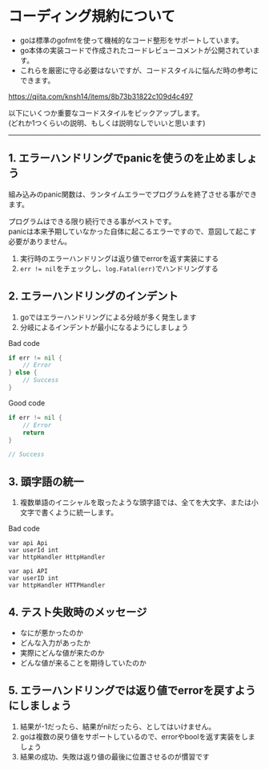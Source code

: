 # コーディング規約について

* goは標準のgofmtを使って機械的なコード整形をサポートしています。
* go本体の実装コードで作成されたコードレビューコメントが公開されています。
* これらを厳密に守る必要はないですが、コードスタイルに悩んだ時の参考にできます。

https://qiita.com/knsh14/items/8b73b31822c109d4c497


以下にいくつか重要なコードスタイルをピックアップします。  
(どれか1つくらいの説明、もしくは説明なしでいいと思います)

- - -

## 1. エラーハンドリングでpanicを使うのを止めましょう

組み込みのpanic関数は、ランタイムエラーでプログラムを終了させる事ができます。  

プログラムはできる限り続行できる事がベストです。  
panicは本来予期していなかった自体に起こるエラーですので、意図して起こす必要がありません。  


1. 実行時のエラーハンドリングは返り値でerrorを返す実装にする
2. ``err != nil``をチェックし、``log.Fatal(err)``でハンドリングする


## 2. エラーハンドリングのインデント

1. goではエラーハンドリングによる分岐が多く発生します
2. 分岐によるインデントが最小になるようにしましょう

Bad code  

```go
if err != nil {
	// Error
} else {
	// Success
}
```

Good code  

```go
if err != nil {
	// Error
	return
}

// Success
```

## 3. 頭字語の統一

1. 複数単語のイニシャルを取ったような頭字語では、全てを大文字、または小文字で書くように統一します。

Bad code  

```
var api Api
var userId int
var httpHandler HttpHandler
```

```
var api API
var userID int
var httpHandler HTTPHandler
```

## 4. テスト失敗時のメッセージ

* なにが悪かったのか
* どんな入力があったか
* 実際にどんな値が来たのか
* どんな値が来ることを期待していたのか

## 5. エラーハンドリングでは返り値でerrorを戻すようにしましょう

1. 結果が-1だったら、結果がnilだったら、としてはいけません。
2. goは複数の戻り値をサポートしているので、errorやboolを返す実装をしましょう
3. 結果の成功、失敗は返り値の最後に位置させるのが慣習です




